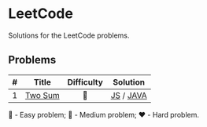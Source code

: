# LeetCode

Solutions for the LeetCode problems.

## Problems

|  \# | Title                                             |  Difficulty   |                                     Solution                                      |
| --: | ------------------------------------------------- | :-----------: | :-------------------------------------------------------------------------------: |
|   1 | [Two Sum](https://leetcode.com/problems/two-sum/) | :green_heart: | [JS](solutions/1/javascript/solution.js) / [JAVA](solutions/1/java/solution.java) |

:green_heart: - Easy problem; :yellow_heart: - Medium problem; :heart: - Hard problem.
